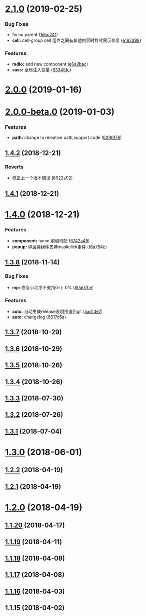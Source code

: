 # [2.1.0](https://github.com/Aiyoumi-FE/aym-ui/compare/v2.0.0...v2.1.0) (2019-02-25)


### Bug Fixes

* fix no parent ([1ebc241](https://github.com/Aiyoumi-FE/aym-ui/commit/1ebc241))
* **cell:** cell-group cell  组件之间有其他内容时样式展示修复 ([e182d98](https://github.com/Aiyoumi-FE/aym-ui/commit/e182d98))


### Features

* **radio:** add new component ([e6a2bac](https://github.com/Aiyoumi-FE/aym-ui/commit/e6a2bac))
* **sass:** 全局注入变量 ([63345fc](https://github.com/Aiyoumi-FE/aym-ui/commit/63345fc))



# [2.0.0](https://github.com/Aiyoumi-FE/aym-ui/compare/v2.0.0-beta.0...v2.0.0) (2019-01-16)



# [2.0.0-beta.0](https://github.com/Aiyoumi-FE/aym-ui/compare/v1.4.2...v2.0.0-beta.0) (2019-01-03)


### Features

* **path:** change to releative path,support code ([6290f76](https://github.com/Aiyoumi-FE/aym-ui/commit/6290f76))



## [1.4.2](https://github.com/Aiyoumi-FE/aym-ui/compare/v1.4.1...v1.4.2) (2018-12-21)


### Reverts

* 修正上一个版本错误 ([6922a92](https://github.com/Aiyoumi-FE/aym-ui/commit/6922a92))



## [1.4.1](https://github.com/Aiyoumi-FE/aym-ui/compare/v1.4.0...v1.4.1) (2018-12-21)



# [1.4.0](https://github.com/Aiyoumi-FE/aym-ui/compare/v1.3.8...v1.4.0) (2018-12-21)


### Features

* **component:** name 前缀可配 ([6742a49](https://github.com/Aiyoumi-FE/aym-ui/commit/6742a49))
* **popup:** 弹层类组件支持maskclick事件 ([f6a784e](https://github.com/Aiyoumi-FE/aym-ui/commit/f6a784e))



## [1.3.8](https://github.com/Aiyoumi-FE/aym-ui/compare/v1.3.7...v1.3.8) (2018-11-14)


### Bug Fixes

* **mp:** 修复小程序不支持0=》0% ([80a07be](https://github.com/Aiyoumi-FE/aym-ui/commit/80a07be))


### Features

* **auto:** 自动生成release说明推送到git ([aad13e7](https://github.com/Aiyoumi-FE/aym-ui/commit/aad13e7))
* **auto:** changelog ([6617d5a](https://github.com/Aiyoumi-FE/aym-ui/commit/6617d5a))



## [1.3.7](https://github.com/Aiyoumi-FE/aym-ui/compare/v1.3.6...v1.3.7) (2018-10-29)



## [1.3.6](https://github.com/Aiyoumi-FE/aym-ui/compare/v1.3.5...v1.3.6) (2018-10-29)



## [1.3.5](https://github.com/Aiyoumi-FE/aym-ui/compare/v1.3.4...v1.3.5) (2018-10-26)



## [1.3.4](https://github.com/Aiyoumi-FE/aym-ui/compare/v1.3.3...v1.3.4) (2018-10-26)



## [1.3.3](https://github.com/Aiyoumi-FE/aym-ui/compare/v1.3.2...v1.3.3) (2018-07-30)



## [1.3.2](https://github.com/Aiyoumi-FE/aym-ui/compare/v1.3.1...v1.3.2) (2018-07-26)



## [1.3.1](https://github.com/Aiyoumi-FE/aym-ui/compare/v1.3.0...v1.3.1) (2018-07-04)



# [1.3.0](https://github.com/Aiyoumi-FE/aym-ui/compare/v1.2.2...v1.3.0) (2018-06-01)



## [1.2.2](https://github.com/Aiyoumi-FE/aym-ui/compare/v1.2.1...v1.2.2) (2018-04-19)



## [1.2.1](https://github.com/Aiyoumi-FE/aym-ui/compare/v1.2.0...v1.2.1) (2018-04-19)



# [1.2.0](https://github.com/Aiyoumi-FE/aym-ui/compare/v1.1.20...v1.2.0) (2018-04-19)



## [1.1.20](https://github.com/Aiyoumi-FE/aym-ui/compare/v1.1.19...v1.1.20) (2018-04-17)



## [1.1.19](https://github.com/Aiyoumi-FE/aym-ui/compare/v1.1.18...v1.1.19) (2018-04-11)



## [1.1.18](https://github.com/Aiyoumi-FE/aym-ui/compare/v1.1.17...v1.1.18) (2018-04-08)



## [1.1.17](https://github.com/Aiyoumi-FE/aym-ui/compare/v1.1.16...v1.1.17) (2018-04-08)



## [1.1.16](https://github.com/Aiyoumi-FE/aym-ui/compare/v1.1.15...v1.1.16) (2018-04-03)



## 1.1.15 (2018-04-02)



